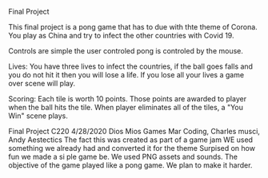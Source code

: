 Final Project

This final project is a pong game that has to due with thte theme of Corona.
You play as China and try to infect the other countries with Covid 19. 

Controls are simple the user controled pong is controled by the mouse.

Lives: You have three lives to infect the countries, if the ball goes falls and you do not hit it then you will lose a life. 
       If you lose all your lives a game over scene will play.
       
Scoring: Each tile is worth 10 points.
         Those points are awarded to player when the ball hits the tile. 
         When player eliminates all of the tiles, a "You Win" scene plays.
         
         
         
         
         
         
  Final Project
C220 4/28/2020
Dios Mios Games
Mar Coding, Charles musci, Andy Aestectics
The fact this was created as part of a game jam
WE used something we already had and converted it for the theme
Surpised on how fun we made a si ple game be.
We used PNG assets and sounds.
The objective of the game
played like a pong game.
We plan to make it harder.
         
